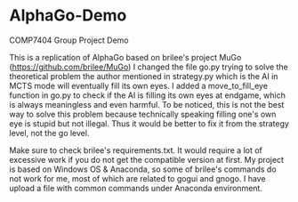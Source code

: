 # AlphaGo-Demo
COMP7404 Group Project Demo

This is a replication of AlphaGo based on brilee's project MuGo (https://github.com/brilee/MuGo)
I changed the file go.py trying to solve the theoretical problem the author mentioned in strategy.py which is the AI in MCTS mode will eventually fill its own eyes.
I added a move_to_fill_eye function in go.py to check if the AI is filling its own eyes at endgame, which is always meaningless and even harmful.
To be noticed, this is not the best way to solve this problem because technically speaking filling one's own eye is stupid but not illegal. Thus it would be better to fix it from the strategy level, not the go level.

Make sure to check brilee's requirements.txt. It would require a lot of excessive work if you do not get the compatible version at first.
My project is based on Windows OS & Anaconda, so some of brilee's commands do not work for me, most of which are related to gogui and gnogo. I have upload a file with common commands under Anaconda environment.
